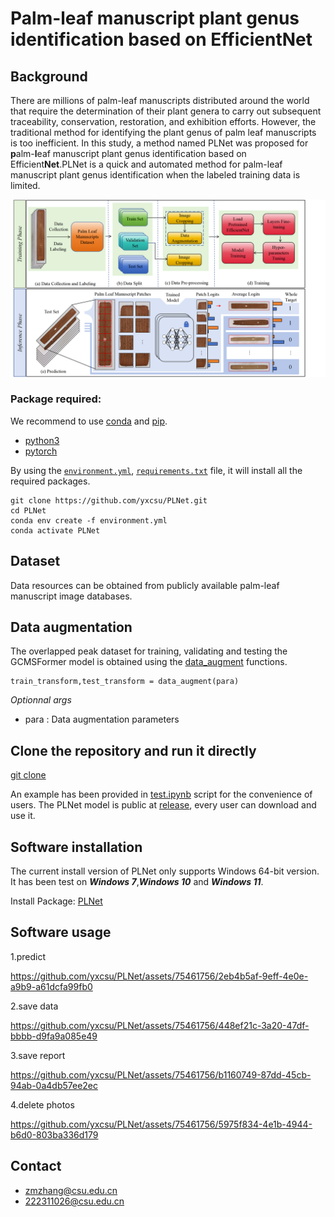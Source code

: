 # Palm-leaf manuscript plant genus identification based on EfficientNet
## Background
There are millions of palm-leaf manuscripts distributed around the world that require the determination of their plant genera to carry out subsequent traceability, conservation, restoration, and exhibition efforts. However, the traditional method for identifying the plant genus of palm leaf manuscripts is too inefficient. In this study, a method named PLNet was proposed for **p**alm-**l**eaf manuscript plant genus identification based on Efficient**Net**.PLNet is a quick and automated method for palm-leaf manuscript plant genus identification when the labeled training data is limited.

![overview](overflow.png)
### Package required:
We recommend to use [conda](https://conda.io/docs/user-guide/install/download.html) and [pip](https://pypi.org/project/pip/).
- [python3](https://www.python.org/)
- [pytorch](https://pytorch.org/) 

By using the [`environment.yml`](https://github.com/yxcsu/PLNet/blob/master/environment.yml), [`requirements.txt`](https://github.com/yxcsu/PLNet/blob/master/requirements.txt) file, it will install all the required packages.

    git clone https://github.com/yxcsu/PLNet.git
    cd PLNet
    conda env create -f environment.yml
    conda activate PLNet
    


## Dataset
Data resources can be obtained from publicly available palm-leaf manuscript image databases.

## Data augmentation

The overlapped peak dataset for training, validating and testing the GCMSFormer model is obtained using the [data_augment](https://github.com/yxcsu/PLNet/blob/master/Data_Augment/data_augment.py) functions.

    train_transform,test_transform = data_augment(para)

*Optionnal args*
- para : Data augmentation parameters 


## Clone the repository and run it directly
[git clone](https://github.com/yxcsu/PLNet)

An example has been provided in [test.ipynb](https://github.com/yxcsu/PLNet/blob/master/test.ipynb) 
script for the convenience of users. The PLNet model is public at [release](https://github.com/1393131688/PLNet/releases/download/v1.0.0/model.zip), every user can download and use it. 

## Software installation
The current install version of PLNet only supports Windows 64-bit version. It has been test on _**Windows 7**_,_**Windows 10**_ and _**Windows 11**_.

Install Package: [PLNet](https://drive.google.com/file/d/1EpwKRBhgwKbhtSqJ8iOSqoMdHEWuraag/view?usp=drive_link)

## Software usage
1.predict

https://github.com/yxcsu/PLNet/assets/75461756/2eb4b5af-9eff-4e0e-a9b9-a61dcfa99fb0

2.save data

https://github.com/yxcsu/PLNet/assets/75461756/448ef21c-3a20-47df-bbbb-d9fa9a085e49

3.save report

https://github.com/yxcsu/PLNet/assets/75461756/b1160749-87dd-45cb-94ab-0a4db57ee2ec

4.delete photos

https://github.com/yxcsu/PLNet/assets/75461756/5975f834-4e1b-4944-b6d0-803ba336d179

## Contact
- zmzhang@csu.edu.cn
- 222311026@csu.edu.cn